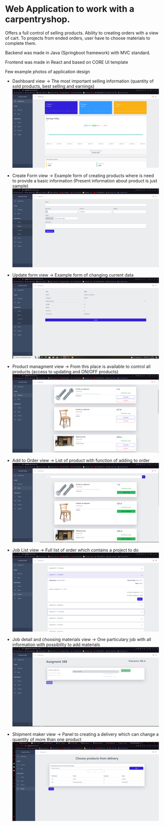 # Web Application to work with a carpentryshop.
Offers a full control of selling products. Ability to creating orders with a view of cart. To projects from ended orders, user have to choose materials to complete them.

Backend was made in Java (Springboot framework) with MVC standard.

Frontend was made in React and based on CORE UI template

Few example photos of application design 



 - Dashboard view -> The most important selling information (quantity of sold products, best selling and earnings)
![alt text](https://github.com/TomaszKonkel/Carpentryshop/blob/main/photo/Dashboard.PNG)

- Create Form view -> Example form of creating products where is need to provide a basic information (Present information about product is just sample)
![alt text](https://github.com/TomaszKonkel/Carpentryshop/blob/main/photo/ExampleCreatingForm.PNG)

- Update form view -> Example form of changing current data
![alt text](https://github.com/TomaszKonkel/Carpentryshop/blob/main/photo/ExampleUpdatingForm.PNG)

- Product managment view -> From this place is available to control all products (access to updating and ON/OFF products)
![alt text](https://github.com/TomaszKonkel/Carpentryshop/blob/main/photo/ProductManagment.PNG)

- Add to Order view -> List of product with function of adding to order
![alt text](https://github.com/TomaszKonkel/Carpentryshop/blob/main/photo/AddingToOrder.PNG)

- Job List view -> Full list of order which contains a project to do 
![alt text](https://github.com/TomaszKonkel/Carpentryshop/blob/main/photo/JobListView.PNG)

- Job detail and choosing materials view -> One particulary job with all information with possibility to add materials 
![alt text](https://github.com/TomaszKonkel/Carpentryshop/blob/main/photo/JobDetails.PNG)

- Shipment maker view -> Panel to creating a delivery which can change a quantity of more than one product
![alt text](https://github.com/TomaszKonkel/Carpentryshop/blob/main/photo/SupplyMaker.PNG)
